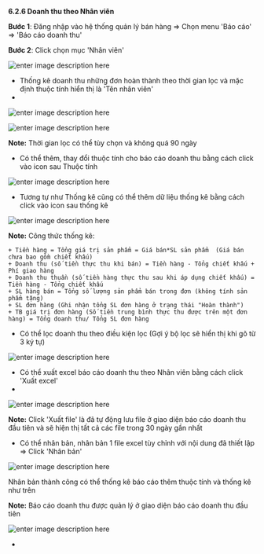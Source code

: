
**6.2.6 Doanh thu theo Nhân viên**

**Bước 1**: Đăng nhập vào hệ thống quản lý bán hàng => Chọn menu 'Báo cáo' => 'Báo cáo doanh thu'

**Bước 2**: Click chọn mục 'Nhân viên' 

![enter image description here](https://static8.muarecdn.com/original/muare/images/2021/09/24/6088538_screenshot-53.png)

- Thống kê doanh thu những đơn hoàn thành theo thời gian lọc và mặc định thuộc tính hiển thị là 'Tên nhân viên'
- 
![enter image description here](https://static8.muarecdn.com/original/muare/images/2021/09/24/6088539_screenshot-54.png)

![enter image description here](https://static8.muarecdn.com/original/muare/images/2021/09/24/6088540_screenshot-55.png)

**Note:** Thời gian lọc có thể tùy chọn và không quá 90 ngày

- Có thể thêm, thay đổi thuộc tính cho báo cáo doanh thu bằng cách click vào icon sau Thuộc tính 

![enter image description here](https://static8.muarecdn.com/original/muare/images/2021/09/24/6088132_screenshot-29.png)

- Tương tự như Thống kê cũng có thể thêm dữ liệu thống kê bằng cách click vào icon sau thống kê

![enter image description here](https://static8.muarecdn.com/original/muare/images/2021/09/24/6088133_screenshot-30.png)

**Note:** Công thức thống kê: 
   
    + Tiền hàng = Tổng giá trị sản phẩm = Giá bán*SL sản phẩm  (Giá bán chưa bao gồm chiết khấu)
    + Doanh thu (số tiền thực thu khi bán) = Tiền hàng - Tổng chiết khấu + Phí giao hàng
    + Doanh thu thuần (số tiền hàng thực thu sau khi áp dụng chiết khấu) = Tiền hàng - Tổng chiết khấu
    + SL hàng bán = Tổng số lượng sản phẩm bán trong đơn (không tính sản phẩm tặng)
    + SL đơn hàng (Ghi nhận tổng SL đơn hàng ở trạng thái "Hoàn thành")
    + TB giá trị đơn hàng (Số tiền trung bình thực thu được trên một đơn hàng) = Tổng doanh thu/ Tổng SL đơn hàng
   
- Có thể lọc doanh thu theo điều kiện lọc (Gợi ý bộ lọc sẽ hiển thị khi gõ từ 3 ký tự) 

![enter image description here](https://static8.muarecdn.com/original/muare/images/2021/09/24/6088300_screenshot-31.png)

- Có thể xuất excel báo cáo doanh thu theo Nhân viên bằng cách click 'Xuất excel' 
- 
![enter image description here](https://static8.muarecdn.com/original/muare/images/2021/09/24/6088541_screenshot-56.png)

**Note:** Click 'Xuất file' là đã tự động lưu file ở giao diện báo cáo doanh thu đầu tiên và sẽ hiện thị tất cả các file trong 30 ngày gần nhất 

- Có thể nhân bản, nhân bản 1 file excel tùy chỉnh với nội dung đã thiết lập => Click 'Nhân bản' 

![enter image description here](https://static8.muarecdn.com/original/muare/images/2021/09/24/6088511_screenshot-40.png)

Nhân bản thành công có thể thống kê báo cáo thêm thuộc tính và thống kê như trên

**Note:**  Báo cáo doanh thu được quản lý ở giao diện báo cáo doanh thu đầu tiên 

![enter image description here](https://static8.muarecdn.com/original/muare/images/2021/09/24/6088492_screenshot-35.png)


-  
